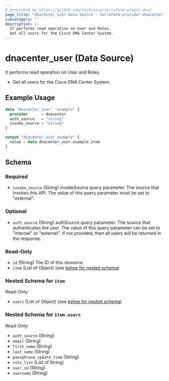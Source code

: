 ```yaml
---
# generated by https://github.com/hashicorp/terraform-plugin-docs
page_title: "dnacenter_user Data Source - terraform-provider-dnacenter"
subcategory: ""
description: |-
  It performs read operation on User and Roles.
  Get all users for the Cisco DNA Center System.
---
```


# dnacenter_user (Data Source)

It performs read operation on User and Roles.

- Get all users for the Cisco DNA Center System.

## Example Usage

```terraform
data "dnacenter_user" "example" {
  provider      = dnacenter
  auth_source   = "string"
  invoke_source = "string"
}

output "dnacenter_user_example" {
  value = data.dnacenter_user.example.item
}
```

<!-- schema generated by tfplugindocs -->
## Schema

### Required

- `invoke_source` (String) invokeSource query parameter. The source that invokes this API. The value of this query parameter must be set to "external".

### Optional

- `auth_source` (String) authSource query parameter. The source that authenticates the user. The value of this query parameter can be set to "internal" or "external". If not provided, then all users will be returned in the response.

### Read-Only

- `id` (String) The ID of this resource.
- `item` (List of Object) (see [below for nested schema](#nestedatt--item))

<a id="nestedatt--item"></a>
### Nested Schema for `item`

Read-Only:

- `users` (List of Object) (see [below for nested schema](#nestedobjatt--item--users))

<a id="nestedobjatt--item--users"></a>
### Nested Schema for `item.users`

Read-Only:

- `auth_source` (String)
- `email` (String)
- `first_name` (String)
- `last_name` (String)
- `passphrase_update_time` (String)
- `role_list` (List of String)
- `user_id` (String)
- `username` (String)

